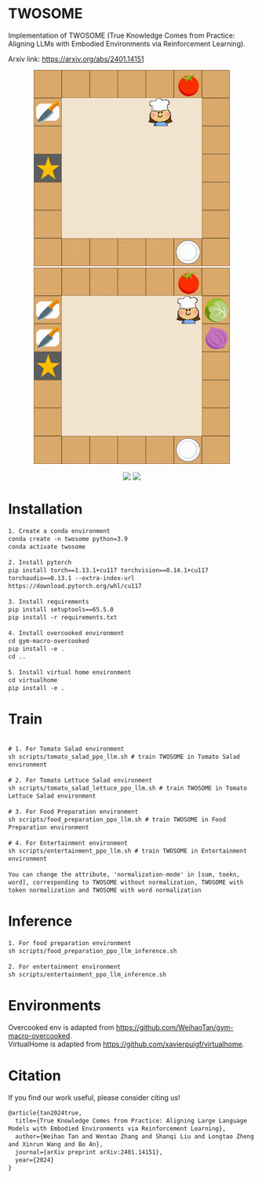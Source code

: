 # TWOSOME
Implementation of TWOSOME (True Knowledge Comes from Practice: Aligning LLMs with Embodied Environments via Reinforcement Learning). 

Arxiv link: https://arxiv.org/abs/2401.14151

<p align="center">
    <img src="GIFs/tomato_salad.gif" width=400></img>
    <img src="GIFs/tomato_lettuce_salad.gif" width=400></img>
</p>

<p align="center">
    <img src="GIFs/food_preparation.gif" width=400></img>
    <img src="GIFs/entertainment.gif" width=400></img>
</p>

# Installation
```
1. Create a conda environment
conda create -n twosome python=3.9
conda activate twosome

2. Install pytorch
pip install torch==1.13.1+cu117 torchvision==0.14.1+cu117 torchaudio==0.13.1 --extra-index-url https://download.pytorch.org/whl/cu117

3. Install requirements
pip install setuptools==65.5.0
pip install -r requirements.txt

4. Install overcooked environment
cd gym-macro-overcooked
pip install -e .
cd ..

5. Install virtual home environment
cd virtualhome
pip install -e .
```

# Train
```

# 1. For Tomato Salad environment
sh scripts/tomato_salad_ppo_llm.sh # train TWOSOME in Tomato Salad environment

# 2. For Tomato Lettuce Salad environment
sh scripts/tomato_salad_lettuce_ppo_llm.sh # train TWOSOME in Tomato Lettuce Salad environment

# 3. For Food Preparation environment
sh scripts/food_preparation_ppo_llm.sh # train TWOSOME in Food Preparation environment

# 4. For Entertainment environment
sh scripts/entertainment_ppo_llm.sh # train TWOSOME in Entertainment environment

You can change the attribute, 'normalization-mode' in [sum, toekn, word], corresponding to TWOSOME without normalization, TWOSOME with token normalization and TWOSOME with word normalization

```

# Inference
```
1. For food preparation environment
sh scripts/food_preparation_ppo_llm_inference.sh

2. For entertainment environment
sh scripts/entertainment_ppo_llm_inference.sh
```

# Environments
Overcooked env is adapted from <https://github.com/WeihaoTan/gym-macro-overcooked>.   
VirtualHome is adapted from <https://github.com/xavierpuigf/virtualhome>.

# Citation
If you find our work useful, please consider citing us!
```
@article{tan2024true,
  title={True Knowledge Comes from Practice: Aligning Large Language Models with Embodied Environments via Reinforcement Learning},
  author={Weihao Tan and Wentao Zhang and Shanqi Liu and Longtao Zheng and Xinrun Wang and Bo An},
  journal={arXiv preprint arXiv:2401.14151},
  year={2024}
}
```